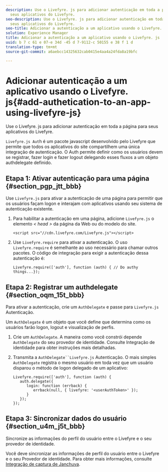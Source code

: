```yaml
---
description: Use o Livefyre. js para adicionar autenticação em toda a página para
  seus aplicativos do Livefyre.
seo-description: Use o Livefyre. js para adicionar autenticação em toda a página para
  seus aplicativos do Livefyre.
seo-title: Adicionar a autenticação a um aplicativo usando o Livefyre. js
solution: Experience Manager
title: Adicionar a autenticação a um aplicativo usando o Livefyre. js
uuid: b 7 c 61 e 07-e 34d -45 d 7-9112-c 50155 e 38 f 1 d
translation-type: tm+mt
source-git-commit: a6aebcc14325632cab0415e4aa4a24fda8a19bfc

---
```



# Adicionar autenticação a um aplicativo usando o Livefyre. js{#add-authetication-to-an-app-using-livefyre-js}

Use o Livefyre. js para adicionar autenticação em toda a página para seus aplicativos do Livefyre.

`Livefyre.js Aut`h é um pacote javascript desenvolvido pelo Livefyre que permite que todos os aplicativos do site compartilhem uma única integração de autenticação. O Auth permite definir como os usuários devem se registrar, fazer login e fazer logout delegando esses fluxos a um objeto authdelegate definido.

## Etapa 1: Ativar autenticação para uma página {#section_pgp_jtt_bbb}

Use `Livefyre.js` para ativar a autenticação de uma página para permitir que os usuários façam logon e interajam com aplicativos usando seu sistema de autenticação existente.

1. Para habilitar a autenticação em uma página, adicione `Livefyre.js` o elemento *< head >* da página da Web ou do modelo do site.

   ```
   <script src="//cdn.livefyre.com/Livefyre.js"></script>
   ```

1. Use `Livefyre.require` para ativar a autenticação. O uso `Livefyre.require` é semelhante ao uso necessário para chamar outros pacotes. O código de integração para exigir a autenticação dessa autenticação é:

   ```
   Livefyre.require(['auth'], function (auth) { // Do authy things...});
   ```

## Etapa 2: Registrar um authdelegate {#section_oqm_15t_bbb}

Para ativar a autenticação, crie um `AuthDelegate` e passe para `Livefyre.js` Autenticação.

Um `AuthDelegate` é um objeto que você define que determina como os usuários farão logon, logout e visualização de perfis.

1. Crie um `AuthDelegate`. A maneira como você constrói depende `AuthDelegate` do seu provedor de identidade. Consulte Integração de identidade para obter instruções mais detalhadas.

1. Transmita a `AuthDelegate``Livefyre.js` Autenticação. O mais simples `AuthDelegate` registra o mesmo usuário em toda vez que um usuário disparou o método de logon delegado de um aplicativo:

   ```
   Livefyre.require(['auth'], function (auth) { 
      auth.delegate({ 
         login: function (errback) { 
            errback(null, { livefyre: '<userAuthToken>' }); 
         }    
      });  
   });
   ```

## Etapa 3: Sincronizar dados do usuário {#section_u4m_j5t_bbb}

Sincronize as informações do perfil do usuário entre o Livefyre e o seu provedor de identidade.

Você deve sincronizar as informações de perfil do usuário entre o Livefyre e o seu Provedor de identidade. Para obter mais informações, consulte [Integração de captura de Janchuva](/help/implementation/c-livefyre-identity-comp/c-janrain-capture-backplane-comp.md).
